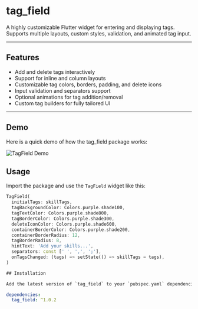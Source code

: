 # tag_field

A highly customizable Flutter widget for entering and displaying tags.  
Supports multiple layouts, custom styles, validation, and animated tag input.

---

## Features

- Add and delete tags interactively  
- Support for inline and column layouts  
- Customizable tag colors, borders, padding, and delete icons  
- Input validation and separators support  
- Optional animations for tag addition/removal  
- Custom tag builders for fully tailored UI  

---


## Demo

Here is a quick demo of how the tag_field package works:

![TagField Demo](https://raw.githubusercontent.com/afaqxdev/tag_field/main/example/assets/demo.gif)

## Usage

Import the package and use the `TagField` widget like this:

```dart
TagField(
  initialTags: skillTags,
  tagBackgroundColor: Colors.purple.shade100,
  tagTextColor: Colors.purple.shade800,
  tagBorderColor: Colors.purple.shade300,
  deleteIconColor: Colors.purple.shade600,
  containerBorderColor: Colors.purple.shade200,
  containerBorderRadius: 12,
  tagBorderRadius: 8,
  hintText: 'Add your skills...',
  separators: const [' ', ',', ';'],
  onTagsChanged: (tags) => setState(() => skillTags = tags),
)

## Installation

Add the latest version of `tag_field` to your `pubspec.yaml` dependencies:
```

```yaml
dependencies:
  tag_field: ^1.0.2
````
